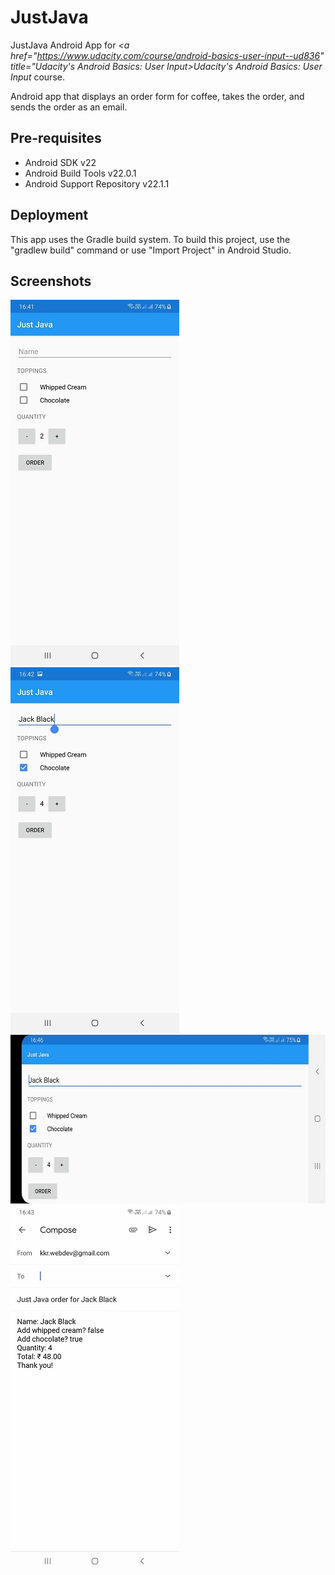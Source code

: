 # JustJava

JustJava Android App for <i><a href="https://www.udacity.com/course/android-basics-user-input--ud836" title="Udacity's Android Basics: User Input>Udacity's Android Basics: User Input</a></i> course.
 
Android app that displays an order form for coffee, takes the order, and sends the order as an email.
  
Pre-requisites
--------------
<ul>
<li>Android SDK v22</li>
<li>Android Build Tools v22.0.1</li>
<li>Android Support Repository v22.1.1</li> 
</ul>

Deployment
----------
This app uses the Gradle build system. To build this project, use the "gradlew build" command or use "Import Project" in Android Studio.
 
 Screenshots
 -----------
<img src="screenshots/JustJava.jpg" width="270" height="585" alt="Order form" title="Order form">
<img src="screenshots/JustJava_order.jpg" width="270" height="585" alt="User's order" title="User's order">
<img src="screenshots/Just Java_orientationChange.jpg" width="585" height="270" alt="App state retained on orientation change" title="App state retained on orientation change">
<img src="screenshots/JustJava_intent.jpg" width="270" height="585" alt="Order sent as an email through intent" title="Order sent as email through intent">

